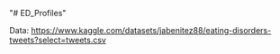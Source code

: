 "# ED_Profiles" 

Data: https://www.kaggle.com/datasets/jabenitez88/eating-disorders-tweets?select=tweets.csv


